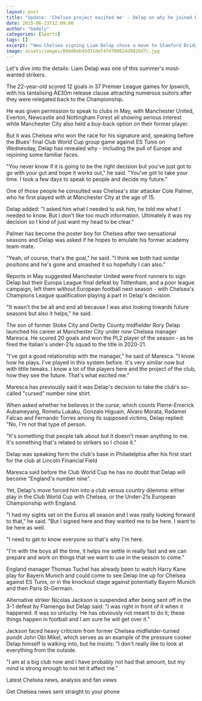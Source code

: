 ```yaml
---
layout: post
title: "Update: 'Chelsea project excited me' - Delap on why he joined Blues"
date: 2025-06-23T12:09:00
author: "badely"
categories: [Sports]
tags: []
excerpt: "New Chelsea signing Liam Delap chose a move to Stamford Bridge instead of other Premier League clubs because the project 'excites' him."
image: assets/images/098d6eb45d31def4fd700624d9826d7c.jpg
---
```


Let's dive into the details: Liam Delap was one of this summer's most-wanted strikers.

The 22-year-old scored 12 goals in 37 Premier League games for Ipswich, with his tantalising Â£30m release clause attracting numerous suitors after they were relegated back to the Championship. 

He was given permission to speak to clubs in May, with Manchester United, Everton, Newcastle and Nottingham Forest all showing serious interest while Manchester City also held a buy-back option on their former player.

But it was Chelsea who won the race for his signature and, speaking before the Blues' final Club World Cup group game against ES Tunis on Wednesday, Delap has revealed why - including the pull of Europe and rejoining some familiar faces.

"You never know if it is going to be the right decision but you've just got to go with your gut and hope it works out," he said. "You've got to take your time. I took a few days to speak to people and decide my future."

One of those people he consulted was Chelsea's star attacker Cole Palmer, who he first played with at Manchester City at the age of 15. 

Delap added: "I asked him what I needed to ask him, he told me what I needed to know. But I don't like too much information. Ultimately it was my decision so I kind of just want my head to be clear."

Palmer has become the poster boy for Chelsea after two sensational seasons and Delap was asked if he hopes to emulate his former academy team-mate.

"Yeah, of course, that's the goal," he said. "I think we both had similar positions and he's gone and smashed it so hopefully I can also."

Reports in May suggested Manchester United were front runners to sign Delap but their Europa League final defeat by Tottenham, and a poor league campaign, left them without European football next season - with Chelsea's Champions League qualification playing a part in Delap's decision.

"It wasn't the be all and end all because I was also looking towards future seasons but also it helps," he said.

The son of former Stoke City and Derby County midfielder Rory Delap launched his career at Manchester City under now Chelsea manager Maresca. He scored 20 goals and won the  PL2 player of the season - as he fired the Italian's under-21s squad to the title in 2020-21.

"I've got a good relationship with the manager," he said of Maresca. "I know how he plays. I've played in this system before. It's very similar now but with little tweaks. I know a lot of the players here and the project of the club, how they see the future. That's what excited me."

Maresca has previously said it was Delap's decision to take the club's so-called "cursed" number nine shirt. 

When asked whether he believes in the curse, which counts Pierre-Emerick Aubameyang, Romelu Lukaku, Gonzalo Higuain, Alvaro Morata, Radamel Falcao and Fernando Torres among its supposed victims, Delap replied: "No, I'm not that type of person.

"It's something that people talk about but it doesn't mean anything to me. It's something that's related to strikers so I chose it."

Delap was speaking form the club's base in Philadelphia after his first start for the club at Lincoln Financial Field

Maresca said before the Club World Cup he has no doubt that Delap will become "England's number nine".

Yet, Delap's move forced him into a club versus country dilemma: either play in the Club World Cup with Chelsea, or the Under-21s European Championship with England. 

"I had my sights set on the Euros all season and I was really looking forward to that," he said. "But I signed here and they wanted me to be here. I want to be here as well.

"I need to get to know everyone so that's why I'm here.

"I'm with the boys all the time, it helps me settle in really fast and we can prepare and work on things that we want to use in the season to come."

England manager Thomas Tuchel has already been to watch Harry Kane play for Bayern Munich and could come to see Delap line up for Chelsea against ES Tunis, or in the knockout stage against potentially Bayern Munich and then Paris St-Germain. 

Alternative striker Nicolas Jackson is suspended after being sent off in the 3-1 defeat by Flamengo but Delap said: "I was right in front of it when it happened. It was so unlucky. He has obviously not meant to do it; these things happen in football and I am sure he will get over it."

Jackson faced heavy criticism from former Chelsea midfielder-turned pundit John Obi Mikel, which serves as an example of the pressure cooker Delap himself is walking into, but he insists: "I don't really like to look at everything from the outside.

"I am at a big club now and I have probably not had that amount, but my mind is strong enough to not let it affect me."

Latest Chelsea news, analysis and fan views

Get Chelsea news sent straight to your phone

